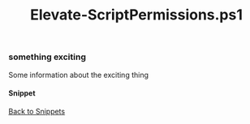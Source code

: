 ﻿---
layout: post
title: Elevate-ScriptPermissions.ps1
---

### something exciting

Some information about the exciting thing

#### Snippet

<script src="https://gist-it.appspot.com/github.com/BanterBoy/scripts-blog/blob/master/PowerShell/snippets/Elevate-ScriptPermissions.ps1" crossorigin="anonymous"></script>

<a href="/menu/_pages/snippets.html">Back to Snippets</a>
